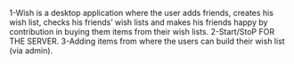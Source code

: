 1-Wish is a desktop application where the user adds friends, creates his wish list, checks his 
friends’ wish lists and makes his friends happy by contribution in buying them items from 
their wish lists. 
2-Start/StoP FOR THE SERVER.
3-Adding items from where the users can build their wish list (via admin).
